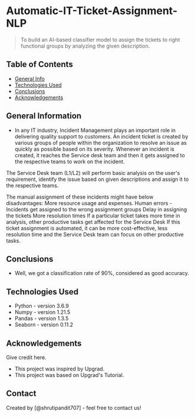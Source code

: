 # Automatic-IT-Ticket-Assignment-NLP
> To build an AI-based classifier model to assign the tickets to right functional groups by analyzing the given description.

## Table of Contents
* [General Info](#general-information)
* [Technologies Used](#technologies-used)
* [Conclusions](#conclusions)
* [Acknowledgements](#acknowledgements)

<!-- You can include any other section that is pertinent to your problem -->

## General Information
- In any IT industry, Incident Management plays an important role in delivering quality support to customers. An incident ticket is created by various groups of people within the organization to resolve an issue as quickly as possible based on its severity. Whenever an incident is created, it reaches the Service desk team and then it gets assigned to the respective teams to work on the incident.

The Service Desk team (L1/L2) will perform basic analysis on the user's requirement, identify the issue based on given descriptions and assign it to the respective teams.

The manual assignment of these incidents might have below disadvantages: More resource usage and expenses. Human errors - Incidents get assigned to the wrong assignment groups Delay in assigning the tickets More resolution times If a particular ticket takes more time in analysis, other productive tasks get affected for the Service Desk If this ticket assignment is automated, it can be more cost-effective, less resolution time and the Service Desk team can focus on other productive tasks.
<!-- You don't have to answer all the questions - just the ones relevant to your project. -->

## Conclusions
- Well, we got a classification rate of 90%, considered as good accuracy.

<!-- You don't have to answer all the questions - just the ones relevant to your project. -->


## Technologies Used
- Python - version 3.6.9
- Numpy - version 1.21.5
- Pandas - version 1.3.5
- Seaborn - version 0.11.2


<!-- As the libraries versions keep on changing, it is recommended to mention the version of library used in this project -->

## Acknowledgements
Give credit here.
- This project was inspired by Upgrad.
- This project was based on Upgrad's Tutorial.


## Contact
Created by [@shrutipandit707] - feel free to contact us!


<!-- Optional -->
<!-- ## License -->
<!-- This project is open source and available under the [... License](). -->

<!-- You don't have to include all sections - just the one's relevant to your project -->